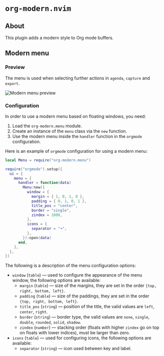 # `org-modern.nvim`

## About

This plugin adds a modern style to Org mode buffers.

## Modern menu

### Preview

The menu is used when selecting further actions in `agenda`, `capture` and `export`.

![Modern menu preview](https://github.com/danilshvalov/org-modern.nvim/assets/57654917/492fe346-46d5-486a-adbe-f2d4e3635503)

### Configuration

In order to use a modern menu based on floating windows, you need:

1. Load the `org-modern.menu` module.
2. Create an instance of the `menu` class via the `new` function.
3. Use the modern menu inside the `handler` function in the `orgmode` configuration.

Here is an example of `orgmode` configuration for using a modern menu:

```lua
local Menu = require("org-modern.menu")

require("orgmode").setup({
  ui = {
    menu = {
      handler = function(data)
        Menu:new({
          window = {
            margin = { 1, 0, 1, 0 },
            padding = { 0, 1, 0, 1 },
            title_pos = "center",
            border = "single",
            zindex = 1000,
          },
          icons = {
            separator = "➜",
          },
        }):open(data)
      end,
    },
  },
})
```

The following is a description of the menu configuration options:

- `window` (`table`) — used to configure the appearance of the menu window, the following options are available:
  - `margin` (`table`) — size of the margins, they are set in the order `{top, right, bottom, left}`.
  - `padding` (`table`) — size of the paddings, they are set in the order `{top, right, bottom, left}`.
  - `title_pos` (`string`) — position of the title, the valid values are `left`, `center`, `right`.
  - `border` (`string`) — border type, the valid values are `none`, `single`, `double`, `rounded`, `solid`, `shadow`.
  - `zindex` (`number`) — stacking order (floats with higher `zindex` go on top on floats with lower indices), must be larger than zero.
- `icons` (`table`) — used for configuring icons, the following options are available:
  - `separator` (`string`) — icon used between key and label.
